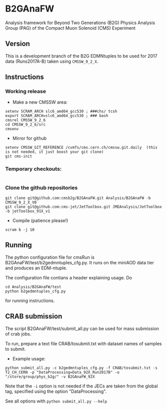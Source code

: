# B2GAnaFW

Analysis framework for Beyond Two Generations (B2G) Physics Analysis Group (PAG) of the Compact Muon Solenoid (CMS) Experiment

## Version

This is a development branch of the B2G EDMNtuples to be used for 2017 data (Runs2017A-B) taken using `CMSSW_9_2_X`.

## Instructions

### Working release
 * Make a new CMSSW area:
```
setenv SCRAM_ARCH slc6_amd64_gcc530 ; ###chs/ tcsh 
export SCRAM_ARCH=slc6_amd64_gcc530 ; ### bash
cmsrel CMSSW_9_2_6
cd CMSSW_9_2_6/src
cmsenv
```
 * Mirror for github
```
setenv CMSSW_GIT_REFERENCE /cvmfs/cms.cern.ch/cmssw.git.daily  (this is not needed, it just boost your git clone)
git cms-init
```

### Temporary checkouts:
```
```

### Clone the github repositories
```
git clone git@github.com:cmsb2g/B2GAnaFW.git Analysis/B2GAnaFW -b CMSSW_9_2_X_V0
git clone git@github.com:cms-jet/JetToolbox.git JMEAnalysis/JetToolbox -b jetToolbox_91X_v1
```
 * Compile (patience please!)
```
scram b -j 10
```

## Running

The python configuration file for cmsRun is B2GAnaFW/test/b2gedmntuples_cfg.py. It runs on the miniAOD data tier and produces an EDM-ntuple.

The configuration file contians a header explaining usage. Do
```
cd Analysis/B2GAnaFW/test
python b2gedmntuples_cfg.py 
```
for running instructions. 

## CRAB submission

The script B2GAnaFW/test/submit_all.py can be used for mass submission of crab jobs. 

To run, prepare a text file CRAB/tosubmit.txt with dataset names of samples to submit.

 * Example usage: 

```
python submit_all.py -c b2gedmntuples_cfg.py -f CRAB/tosubmit.txt -s T2_CH_CERN -p "DataProcessing=Data_92X_Run2017B" -o "/store/group/phys_b2g/" -v B2GAnaFW_92X 
```

Note that the ```-i``` option is not needed if the JECs are taken from the global tag, specified using the option "DataProcessing".

See all options with ```python submit_all.py --help```
